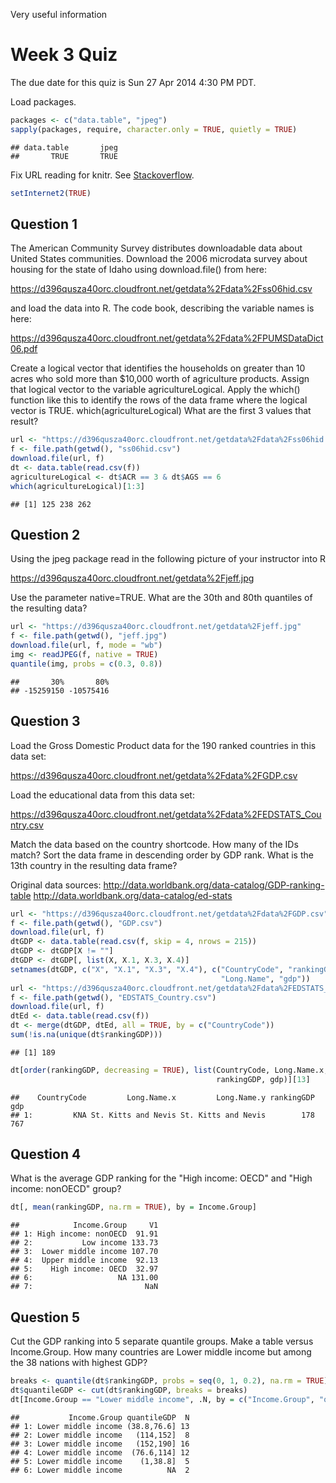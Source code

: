 Very useful information

Week 3 Quiz
===========
  
  The due date for this quiz is Sun 27 Apr 2014 4:30 PM PDT.

Load packages.


```r
packages <- c("data.table", "jpeg")
sapply(packages, require, character.only = TRUE, quietly = TRUE)
```

```
## data.table       jpeg 
##       TRUE       TRUE
```


Fix URL reading for knitr. See [Stackoverflow](http://stackoverflow.com/a/20003380).


```r
setInternet2(TRUE)
```



Question 1
----------
  The American Community Survey distributes downloadable data about United States communities. Download the 2006 microdata survey about housing for the state of Idaho using download.file() from here: 
  
  https://d396qusza40orc.cloudfront.net/getdata%2Fdata%2Fss06hid.csv 

and load the data into R. The code book, describing the variable names is here: 
  
  https://d396qusza40orc.cloudfront.net/getdata%2Fdata%2FPUMSDataDict06.pdf 

Create a logical vector that identifies the households on greater than 10 acres who sold more than $10,000 worth of agriculture products. Assign that logical vector to the variable agricultureLogical. Apply the which() function like this to identify the rows of the data frame where the logical vector is TRUE. which(agricultureLogical) What are the first 3 values that result?
  
  
  ```r
url <- "https://d396qusza40orc.cloudfront.net/getdata%2Fdata%2Fss06hid.csv"
f <- file.path(getwd(), "ss06hid.csv")
download.file(url, f)
dt <- data.table(read.csv(f))
agricultureLogical <- dt$ACR == 3 & dt$AGS == 6
which(agricultureLogical)[1:3]
```

```
## [1] 125 238 262
```



Question 2
----------
  Using the jpeg package read in the following picture of your instructor into R 

https://d396qusza40orc.cloudfront.net/getdata%2Fjeff.jpg 

Use the parameter native=TRUE. What are the 30th and 80th quantiles of the resulting data?
  
  
  ```r
url <- "https://d396qusza40orc.cloudfront.net/getdata%2Fjeff.jpg"
f <- file.path(getwd(), "jeff.jpg")
download.file(url, f, mode = "wb")
img <- readJPEG(f, native = TRUE)
quantile(img, probs = c(0.3, 0.8))
```

```
##       30%       80% 
## -15259150 -10575416
```



Question 3
----------
  Load the Gross Domestic Product data for the 190 ranked countries in this data set: 
  
  https://d396qusza40orc.cloudfront.net/getdata%2Fdata%2FGDP.csv 

Load the educational data from this data set: 
  
  https://d396qusza40orc.cloudfront.net/getdata%2Fdata%2FEDSTATS_Country.csv 

Match the data based on the country shortcode. How many of the IDs match? Sort the data frame in descending order by GDP rank. What is the 13th country in the resulting data frame? 
  
  Original data sources: 
  http://data.worldbank.org/data-catalog/GDP-ranking-table 
http://data.worldbank.org/data-catalog/ed-stats


```r
url <- "https://d396qusza40orc.cloudfront.net/getdata%2Fdata%2FGDP.csv"
f <- file.path(getwd(), "GDP.csv")
download.file(url, f)
dtGDP <- data.table(read.csv(f, skip = 4, nrows = 215))
dtGDP <- dtGDP[X != ""]
dtGDP <- dtGDP[, list(X, X.1, X.3, X.4)]
setnames(dtGDP, c("X", "X.1", "X.3", "X.4"), c("CountryCode", "rankingGDP", 
                                               "Long.Name", "gdp"))
url <- "https://d396qusza40orc.cloudfront.net/getdata%2Fdata%2FEDSTATS_Country.csv"
f <- file.path(getwd(), "EDSTATS_Country.csv")
download.file(url, f)
dtEd <- data.table(read.csv(f))
dt <- merge(dtGDP, dtEd, all = TRUE, by = c("CountryCode"))
sum(!is.na(unique(dt$rankingGDP)))
```

```
## [1] 189
```

```r
dt[order(rankingGDP, decreasing = TRUE), list(CountryCode, Long.Name.x, Long.Name.y, 
                                              rankingGDP, gdp)][13]
```

```
##    CountryCode         Long.Name.x         Long.Name.y rankingGDP   gdp
## 1:         KNA St. Kitts and Nevis St. Kitts and Nevis        178  767
```



Question 4
----------
  What is the average GDP ranking for the "High income: OECD" and "High income: nonOECD" group?
  
  
  ```r
dt[, mean(rankingGDP, na.rm = TRUE), by = Income.Group]
```

```
##            Income.Group     V1
## 1: High income: nonOECD  91.91
## 2:           Low income 133.73
## 3:  Lower middle income 107.70
## 4:  Upper middle income  92.13
## 5:    High income: OECD  32.97
## 6:                   NA 131.00
## 7:                         NaN
```



Question 5
----------
  Cut the GDP ranking into 5 separate quantile groups. Make a table versus Income.Group. How many countries are Lower middle income but among the 38 nations with highest GDP?
  
  
  ```r
breaks <- quantile(dt$rankingGDP, probs = seq(0, 1, 0.2), na.rm = TRUE)
dt$quantileGDP <- cut(dt$rankingGDP, breaks = breaks)
dt[Income.Group == "Lower middle income", .N, by = c("Income.Group", "quantileGDP")]
```

```
##           Income.Group quantileGDP  N
## 1: Lower middle income (38.8,76.6] 13
## 2: Lower middle income   (114,152]  8
## 3: Lower middle income   (152,190] 16
## 4: Lower middle income  (76.6,114] 12
## 5: Lower middle income    (1,38.8]  5
## 6: Lower middle income          NA  2
```
